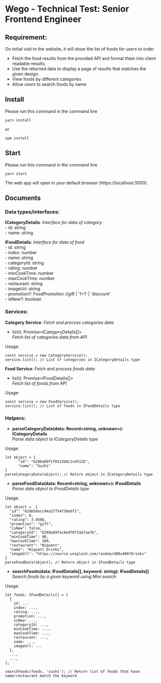 # Wego - Technical Test: Senior Frontend Engineer

## Requirement: 
On initial visit to the website, it will show the list of foods for users to order <br />

- Fetch the food results from the provided API and format them into client readable results. <br />
- Use the returned data to display a page of results that matches the given design. <br />
- View foods by different categories <br />
- Allow users to search foods by name <br />

## Install
Please run this command in the command line <br />
```
yarn install
```
or
```
npm install
```

## Start
Please run this command in the command line <br />
```
yarn start
```

The web app will open in your default browser (https://localhost:3000).

## Documents

### Data types/interfaces:

**ICategoryDetails**: *Interface for data of category* <br />
    - id: string <br />
    - name: string <br />

**IFoodDetails**: *Interface for data of food* <br />
    - id: string <br />
    - index: number <br />
    - name: string <br />
    - categoryId: string <br />
    - rating: number <br />
    - minCookTime: number <br />
    - maxCookTime: number <br />
    - restaurant: string <br />
    - imageUrl: string <br />
    - promotion?: FoodPromotion //gift | '1+1' | 'discount' <br />
    - isNew?: boolean <br />

### Services:

**Category Service**: *Fetch and process categories data* <br />
- list(): Promise<ICategoryDetails[]> <br />
*Fetch list of categories data from API* <br />

Usage:

```
const service = new CategoryService();
service.list(); // List of categories in ICategoryDetails type
```

**Food Service**: *Fetch and process foods data* <br />
- list(): Promise<IFoodDetails[]> <br />
*Fetch list of foods from API* <br />

Usage:

```
const service = new FoodService();
service.list(); // List of foods in IFoodDetails type
```

### Helpers:
- **parseCategoryData(data: Record<string, unknown>): ICategoryDetails** <br />
*Parse data object to ICategoryDetails type* <br />

Usage:

```
let object = {
      "id": "6288a89f1f0152b8c2cd512b",
      "name": "Sushi"
}
parseCategoryData(object); // Return object in ICategoryDetails type
```

- **parseFoodData(data: Record<string, unknown>): IFoodDetails** <br />
*Parse data object to IFoodDetails type* <br />

Usage:

```
let object =  {
  "id": "628b5decc94a27754f30e6f1",
  "index": 0,
  "rating": 3.9508,
  "promotion": "gift",
  "isNew": false,
  "categoryId": "6288a89fac9e970731bfaa7b",
  "minCookTime": 80,
  "maxCookTime": 100,
  "restaurant": "Niquent",
  "name": "Niquent Drinks",
  "imageUrl": "https://source.unsplash.com/random/400x400?Drinks"
}
parseFoodData(object); // Return object in IFoodDetails type
```

- **searchFoods(data: IFoodDetails[], keyword: string): IFoodDetails[]** <br />
*Search foods by a given keyword using Mini search* <br />

Usage:

```
let foods: IFoodDetails[] = [
  {
    id: ...
    index: ...,
    rating: ...,
    promotion: ...,
    isNew: ...,
    categoryId: ...,
    minCookTime: ...,
    maxCookTime: ...,
    restaurant: ...,
    name: ...,
    imageUrl: ...
  },
  ...,
  ...,
];

searchFoods(foods, 'sushi'); // Return list of foods that have name/restaurant match the keyword
```

